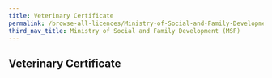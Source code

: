 ```yaml
---
title: Veterinary Certificate
permalink: /browse-all-licences/Ministry-of-Social-and-Family-Development-(MSF)/
third_nav_title: Ministry of Social and Family Development (MSF)
---
```

## Veterinary Certificate
